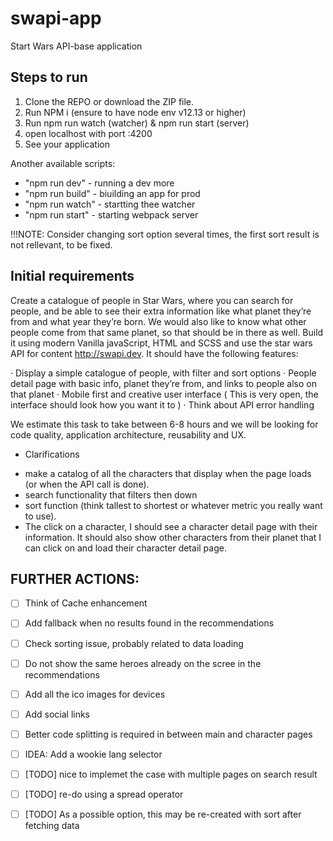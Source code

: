 # swapi-app
Start Wars API-base application

## Steps to run
1) Clone the REPO or download the ZIP file.
2) Run NPM i (ensure to have node env v12.13 or higher)
3) Run npm run watch (watcher) & npm run start (server)
4) open localhost with port :4200
5) See your application

Another available scripts:
-    "npm run dev" - running a dev more
-    "npm run build" - biuilding an app for prod
-    "npm run watch" - startting thee watcher
-    "npm run start" - starting webpack server

!!!NOTE: Consider changing sort option several times, the first sort result is not rellevant, to be fixed.

## Initial requirements
Create a catalogue of people in Star Wars, where you can search for people, and be able to see their extra information like what planet they’re from and what year they’re born. We would also like to know what other people come from that same planet, so that should be in there as well. Build it using modern Vanilla javaScript, HTML and SCSS and use the star wars API for content http://swapi.dev. It should have the following features:

· Display a simple catalogue of people, with filter and sort options
· People detail page with basic info, planet they’re from, and links to people also on that planet
· Mobile first and creative user interface ( This is very open, the interface should look how you want it to )
· Think about API error handling


We estimate this task to take between 6-8 hours and we will be looking for code quality, application architecture, reusability and UX.

* Clarifications
- make a catalog of all the characters that display when the page loads (or when the API call is done).
- search functionality that filters then down
- sort function (think tallest to shortest or whatever metric you really want to use).
- The click on a character, I should see a character detail page with their information. It should also show other characters from their planet that I can click on and load their character detail page.


## FURTHER ACTIONS:
- [ ] Think of Cache enhancement
- [ ] Add fallback when no results found in the recommendations
- [ ] Check sorting issue, probably related to data loading
- [ ] Do not show the same heroes already on the scree in the recommendations
- [ ] Add all the ico images for devices
- [ ] Add social links
- [ ] Better code splitting is required in between main and character pages
- [ ] IDEA: Add a wookie lang selector
- [ ] [TODO] nice to implemet the case with multiple pages on search result
- [ ] [TODO] re-do using a spread operator
- [ ] [TODO] As a possible option, this may be re-created with sort after fetching data


